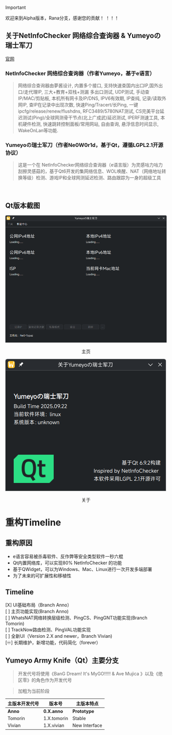 > [!important]
> 欢迎来到Alpha版本，Rana分支，感谢您的贡献！ ！！！
## 关于NetInfoChecker 网络综合查询器 & Yumeyoの瑞士军刀
[官网](https://armyknife.ne0w0r1d.top)

### NetInfoChecker 网络综合查询器（作者Yumeyo，基于e语言）
> 网络综合查询器由夢酱设计, 内置多个接口, 支持快速查国内出口IP,国外出口/走代理IP, 三大+教育+双栈+测漏 多出口测试, UDP测试, 手动查IP/MAC/剪贴板, 本机所有网卡及IP/DNS, IPV6有效期, IP查纯, 记录/读取外网IP, 查IP在记录中出现次数, 快速Ping/Tracert/长Ping, 一键ipcfg/release/renew/flushdns, RFC3489/5780NAT测试, CS完美平台延迟测试(Ping)/全球网测骨干节点(北上广成武)延迟测试, IPERF测速工具, 本机硬件检测, 快速跳转控制面板/常用网站, 自由查询, 悬浮信息时间显示, WakeOnLan等功能.
### Yumeyoの瑞士军刀（作者Ne0W0r1d，基于Qt，遵循LGPL2.1开源协议）
> 这是一个在 NetInfoChecker网络综合查询器（e语言版）为灵感咕力咕力刮擦灵感菇的，基于Qt6开发的集网络信息、WOL唤醒、NAT（网络地址转换等级）检测、游戏IP和全球网测延迟检测、路由跟踪为一身的超级工具<br>
<br>

## Qt版本截图
![Home](git_img/mainsc.png)<br>
<center>主页</center>

![About](git_img/aboutsc.png)<br>
<center>关于</center>

# 重构Timeline
## 重构原因
- e语言容易被杀毒软件、反作弊等安全类型软件一秒六棍
- Qt内置网络库，可以实现80% NetInfoChecker 的功能
- 基于QWidget，可以为Windows、Mac、Linux进行一次开发多端部署
- 为了未来的可扩展性和移植性

## Timeline
[X] UI基础布局（Branch Anno）<br>
[ ] 主页功能实现(Branch Anno)<br>
[ ] WhatsNAT网络转换层级检测、PingCS、PingGNT功能实现(Branch Tomorin)<br>
[ ] TrackNow路由检测、PingVAL功能实现<br>
[ ] 全新UI（Version 2.X and newer，Branch Vivian)<br>
[♾️] 长期维护，新增功能，代码简化（forever）

## Yumeyo Army Knife（Qt）主要分支
> 开发代号将使用《BanG Dream! It's MyGO!!!!! & Ave Mujica 》以及《绝区零》的角色作为开发代号<br>

> 加粗为当前阶段

| 主版本开发代号 | 版本号 | 主版本特点 |
| ----- | ----- | ----- |
| **Anno** | **0.X.anno** | **Prototype**  |
| Tomorin | 1.X.tomorin | Stable |
| Vivian | 1.X.vivian | New Interface |
